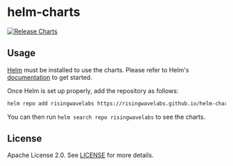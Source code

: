# helm-charts

[![Release Charts](https://github.com/risingwavelabs/helm-charts/actions/workflows/release.yml/badge.svg)](https://github.com/risingwavelabs/helm-charts/actions/workflows/release.yml)

## Usage

[Helm](https://helm.sh/) must be installed to use the charts. Please refer to Helm's [documentation](https://helm.sh/docs/intro/install/) to get started.

Once Helm is set up properly, add the repository as follows:

```bash
helm repo add risingwavelabs https://risingwavelabs.github.io/helm-charts/
```

You can then run `helm search repo risingwavelabs` to see the charts.

## License

Apache License 2.0. See [LICENSE](LICENSE) for more details.
